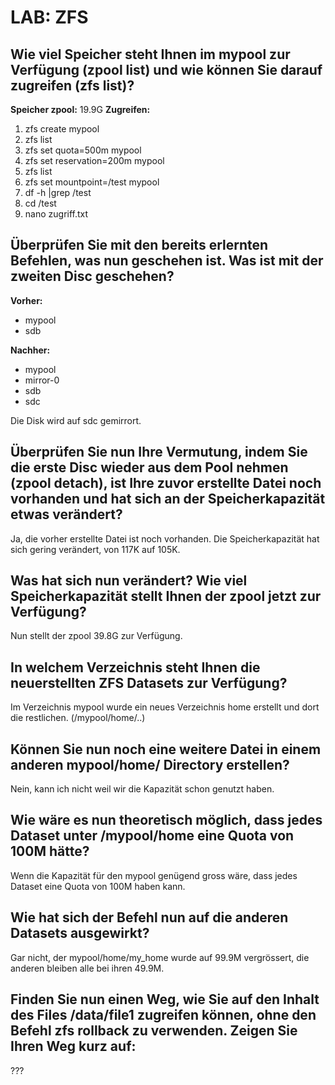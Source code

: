 # LAB: ZFS

## Wie viel Speicher steht Ihnen im mypool zur Verfügung (zpool list) und wie können Sie darauf zugreifen (zfs list)?

**Speicher zpool:** 19.9G
**Zugreifen:**
1. zfs create mypool
2. zfs list
3. zfs set quota=500m mypool
4. zfs set reservation=200m mypool
5. zfs list
6. zfs set mountpoint=/test mypool
7. df -h |grep /test
8. cd /test
9. nano zugriff.txt

## Überprüfen Sie mit den bereits erlernten Befehlen, was nun geschehen ist. Was ist mit der zweiten Disc geschehen?

**Vorher:**
* mypool 
* sdb

**Nachher:**
* mypool
* mirror-0
* sdb
* sdc

Die Disk wird auf sdc gemirrort.

## Überprüfen Sie nun Ihre Vermutung, indem Sie die erste Disc wieder aus dem Pool nehmen (zpool detach), ist Ihre zuvor erstellte Datei noch vorhanden und hat sich an der Speicherkapazität etwas verändert?

Ja, die vorher erstellte Datei ist noch vorhanden. Die Speicherkapazität hat sich gering verändert, von 117K auf 105K.

## Was hat sich nun verändert? Wie viel Speicherkapazität stellt Ihnen der zpool jetzt zur Verfügung?

Nun stellt der zpool 39.8G zur Verfügung.

##  In welchem Verzeichnis steht Ihnen die neuerstellten ZFS Datasets zur Verfügung?
Im Verzeichnis mypool wurde ein neues Verzeichnis home erstellt und dort die restlichen.
(/mypool/home/..)

## Können Sie nun noch eine weitere Datei in einem anderen mypool/home/ Directory erstellen?
Nein, kann ich nicht weil wir die Kapazität schon genutzt haben.

## Wie wäre es nun theoretisch möglich, dass jedes Dataset unter /mypool/home eine Quota von 100M hätte?

Wenn die Kapazität für den mypool genügend gross wäre, dass jedes Dataset eine Quota von 100M haben kann.

## Wie hat sich der Befehl nun auf die anderen Datasets ausgewirkt?

Gar nicht, der mypool/home/my_home wurde auf 99.9M vergrössert, die anderen bleiben alle bei ihren 49.9M.

## Finden Sie nun einen Weg, wie Sie auf den Inhalt des Files /data/file1 zugreifen können, ohne den Befehl zfs rollback zu verwenden. Zeigen Sie Ihren Weg kurz auf:

???

